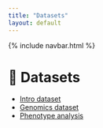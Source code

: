 ```yaml
---
title: "Datasets"
layout: default
---
```


{% include navbar.html %}

# 📂 Datasets

- <a href="datasets/intro-dataset.zip" target="_blank">Intro dataset</a>  
- <a href="datasets/genomics-data.zip" target="_blank">Genomics dataset</a>  
- <a href="datasets/phenotype-analysis.csv" target="_blank">Phenotype analysis</a>  

